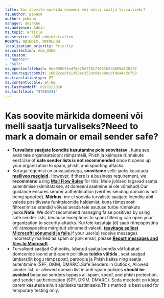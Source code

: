 ```yaml
---
title: Kas soovite märkida domeeni või meili saatja turvaliseks?
ms.author: pebaum
author: pebaum
manager: mnirkhe
ms.audience: Admin
ms.topic: article
ms.service: o365-administration
ROBOTS: NOINDEX, NOFOLLOW
localization_priority: Priority
ms.collection: Adm_O365
ms.custom:
- "9002921"
- "5673"
ms.openlocfilehash: 0ea089b95ad7de25e77017196fb2db895d4d0178
ms.sourcegitcommit: c6692ce0fa1358ec3529e59ca0ecdfdea4cdc759
ms.translationtype: MT
ms.contentlocale: et-EE
ms.lasthandoff: 09/15/2020
ms.locfileid: "47803241"
---
```

# <a name="need-to-mark-a-domain-or-email-sender-safe"></a><span data-ttu-id="0193a-102">Kas soovite märkida domeeni või meili saatja turvaliseks?</span><span class="sxs-lookup"><span data-stu-id="0193a-102">Need to mark a domain or email sender safe?</span></span>

- <span data-ttu-id="0193a-103">**Turvaliste saatjate loendite kasutamine pole soovitatav** , kuna see avab teie organisatsiooni rämpsmeili, Phish ja kelmuse rünnakute eest.</span><span class="sxs-lookup"><span data-stu-id="0193a-103">Use of **safe sender lists is not recommended** since it opens up your organization to spam, phish, and spoofing attacks.</span></span>
- <span data-ttu-id="0193a-104">Kui aga tegemist on ärivajadusega, **soovitame** selle jaoks kasutada **[meilivoo reegleid](https://docs.microsoft.com/microsoft-365/security/office-365-security/create-safe-sender-lists-in-office-365?view=o365-worldwide#recommended-use-mail-flow-rules)** .</span><span class="sxs-lookup"><span data-stu-id="0193a-104">However, if there is a business requirement, we **recommend** using **[Mail Flow Rules](https://docs.microsoft.com/microsoft-365/security/office-365-security/create-safe-sender-lists-in-office-365?view=o365-worldwide#recommended-use-mail-flow-rules)** for this.</span></span> <span data-ttu-id="0193a-105">Meie juhised tagavad saatja autentimise (kinnitatakse, et domeeni saatmine ei ole võltsitud).</span><span class="sxs-lookup"><span data-stu-id="0193a-105">Our guidance ensures sender authentication (verifies sending domain is not being spoofed).</span></span> <span data-ttu-id="0193a-106">**Märkus**: me ei soovita turvaliste saatjate loendite abil valede positiivsete funktsioonide haldamist, kuna rämpsposti filtreerimise erandid võivad avada teie asutuse turbe rünnakute jaoks.</span><span class="sxs-lookup"><span data-stu-id="0193a-106">**Note**: We don't recommend managing false positives by using safe sender lists, because exceptions to spam filtering can open your organization to security attacks.</span></span> <span data-ttu-id="0193a-107">Kui teie kasutaja (d) saab rämpspostina või rämpspostina märgitud sõnumeid valesti, **[teavitage sellest Microsofti sõnumeid ja faile](https://protection.office.com/reportsubmission)**.</span><span class="sxs-lookup"><span data-stu-id="0193a-107">If your user(s) receive messages incorrectly marked as spam or junk email, please **[Report messages and files to Microsoft](https://protection.office.com/reportsubmission)**.</span></span>
- <span data-ttu-id="0193a-108">Turvalised saatjad Outlookis, lubatud saatja loendis või lubatud domeenide loend anti-spam poliitikas **tuleks vältida** , sest saatjad ümbersõit kogu rämpsposti, paroodia ja Phish kaitse ning saatja autentimine (SPF, DKIM, DMARC).</span><span class="sxs-lookup"><span data-stu-id="0193a-108">Safe Senders in Outlook, Allowed sender list, or allowed domain list in anti-spam policies **should be avoided** because senders bypass all spam, spoof, and phish protection, and sender authentication (SPF, DKIM, DMARC).</span></span> <span data-ttu-id="0193a-109">Seda meetodit on kõige parem kasutada ainult ajutiseks testimiseks.</span><span class="sxs-lookup"><span data-stu-id="0193a-109">This method is best used for temporary testing only.</span></span>
